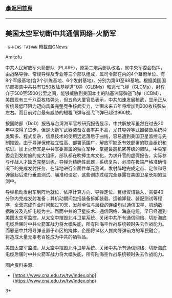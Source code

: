 ###  [:house:返回首頁](https://github.com/ourhimalayas/txt)
---

## 美国太空军切断中共通信网络-火箭军
` G-NEWS TAIWAN` [轉載自GNews](https://gnews.org/zh-hans/652280/)

Amitofu

中共人民解放军火箭部队（PLARF），原第二炮兵部队改名，属中央军委会指挥，由战略导弹、常规导弹及专业等三个部队组成，属司令部在内的4个幕僚单位、有8个军级基地(含2个训练基地、6个发射基地)，分别为第61至68基地。根据美国国防部报告中共共有1250枚陆基弹道飞弹（GLBMs）和巡弋飞弹（GLCMs），射程介于500至5500公里之间，能够威胁到美国本土的陆基洲际弹道飞弹（ICBM），美国现有三千八百枚核弹头，但五角大厦官员表示，中共加速发展核武，显示正从传统最低吓阻力迈向具备完整竞争核武实力，计画未来五年将增加到200枚核弹头左右。而目前对台最有威胁的短程飞弹与巡弋飞弹已超过900枚。

按国防部（DoD）报告与台湾海军官校研究报告显示，中共解放军虽然在过去20年中取得了进步，但是火箭军武器装备妥善率并不高，尤其导弹等武器装备系统种类繁多、程式复杂，信息技术的使用远远落后于曲线，容易遭到美国卫星监控与先制摧毁。由于导弹保修独立性高、部署范围广，解放军缺乏有效部署的联合组织和培训。加上火箭军是中共军委直属的独立军种，掌握最高机密等级的部队，中央军委会到发射旅的庞大组织，部队都在吹捧主席文化，为求升官的虚假报告，实际参与作战人才缺乏完整训练，导弹为精确性武器，系统复杂，必须在极端严格准确情况下的完成发射任务，在阵地进行全面性单元测试，发射阵地完成定点、定位和导弹竖起后进行垂直测试、瞄准和设定，这些训练过程完全暴露在美国卫星长期的监测中。

导弹机动发射车到阵地就位，依序计算方向、导弹定位、目标资讯输入，需要40分钟内完成发射准备；其机动期间包括装备拆卸装载、运输卸载、装配测试等程序，全营完成作业时间超过10天，发射单位与层级的连络均以通信卫星、机动数据微波及光纤电缆为主。然而中共的卫星技术、通信网络、海底电缆，早已经遭到美国太空军监控，从太空中摧毁北斗卫星系统、关闭中共所有通信网络、切断海底电缆后届时中共火箭军战力将大幅失能，所有陆海空作战系统顿时失去作战能力。而邪恶中共将导弹设置于市区的掩体，企图将14亿人推向导弹前方的军民融合，将造成大量无辜老百姓成为中共的牺牲品。

美国太空军监控，从太空中摧毁北斗卫星系统、关闭中共所有通信网络、切断海底电缆后届时中共火箭军战力将大幅失能，所有陆海空作战系统顿时失去作战能力。

图片资料来源:

- [https://www.cna.edu.tw/tw/index.php](https://www.cna.edu.tw/tw/index.php)




3+

